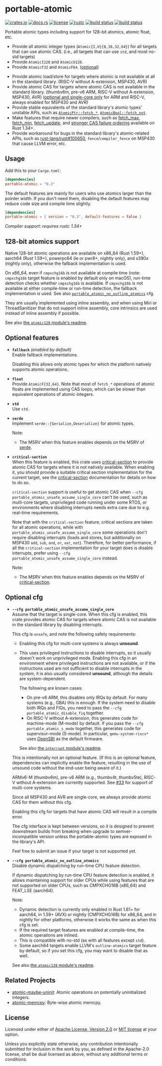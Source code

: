 # portable-atomic

[![crates.io](https://img.shields.io/crates/v/portable-atomic?style=flat-square&logo=rust)](https://crates.io/crates/portable-atomic)
[![docs.rs](https://img.shields.io/badge/docs.rs-portable--atomic-blue?style=flat-square&logo=docs.rs)](https://docs.rs/portable-atomic)
[![license](https://img.shields.io/badge/license-Apache--2.0_OR_MIT-blue?style=flat-square)](#license)
[![rustc](https://img.shields.io/badge/rustc-1.34+-blue?style=flat-square&logo=rust)](https://www.rust-lang.org)
[![build status](https://img.shields.io/github/actions/workflow/status/taiki-e/portable-atomic/ci.yml?branch=main&style=flat-square&logo=github)](https://github.com/taiki-e/portable-atomic/actions)
[![build status](https://img.shields.io/cirrus/github/taiki-e/portable-atomic/main?style=flat-square&logo=cirrusci)](https://cirrus-ci.com/github/taiki-e/portable-atomic)

Portable atomic types including support for 128-bit atomics, atomic float, etc.

- Provide all atomic integer types (`Atomic{I,U}{8,16,32,64}`) for all targets that can use atomic CAS. (i.e., all targets that can use `std`, and most no-std targets)
- Provide `AtomicI128` and `AtomicU128`.
- Provide `AtomicF32` and `AtomicF64`. ([optional](#optional-features-float))
<!-- - Provide generic `Atomic<T>` type. (optional) -->
- Provide atomic load/store for targets where atomic is not available at all in the standard library. (RISC-V without A-extension, MSP430, AVR)
- Provide atomic CAS for targets where atomic CAS is not available in the standard library. (thumbv6m, pre-v6 ARM, RISC-V without A-extension, MSP430, AVR) ([optional and single-core only](#optional-cfg) for ARM and RISC-V, always enabled for MSP430 and AVR)
- Provide stable equivalents of the standard library's atomic types' unstable APIs, such as [`AtomicPtr::fetch_*`](https://github.com/rust-lang/rust/issues/99108), [`AtomicBool::fetch_not`](https://github.com/rust-lang/rust/issues/98485).
- Make features that require newer compilers, such as [fetch_max](https://doc.rust-lang.org/std/sync/atomic/struct.AtomicUsize.html#method.fetch_max), [fetch_min](https://doc.rust-lang.org/std/sync/atomic/struct.AtomicUsize.html#method.fetch_min), [fetch_update](https://doc.rust-lang.org/std/sync/atomic/struct.AtomicPtr.html#method.fetch_update), and [stronger CAS failure ordering](https://github.com/rust-lang/rust/pull/98383) available on Rust 1.34+.
- Provide workaround for bugs in the standard library's atomic-related APIs, such as [rust-lang/rust#100650], `fence`/`compiler_fence` on MSP430 that cause LLVM error, etc.

## Usage

Add this to your `Cargo.toml`:

```toml
[dependencies]
portable-atomic = "0.3"
```

The default features are mainly for users who use atomics larger than the pointer width.
If you don't need them, disabling the default features may reduce code size and compile time slightly.

```toml
[dependencies]
portable-atomic = { version = "0.3", default-features = false }
```

*Compiler support: requires rustc 1.34+*

## 128-bit atomics support

Native 128-bit atomic operations are available on x86_64 (Rust 1.59+), aarch64 (Rust 1.59+), powerpc64 (le or pwr8+, nightly only), and s390x (nightly only), otherwise the fallback implementation is used.

On x86_64, even if `cmpxchg16b` is not available at compile time (note: `cmpxchg16b` target feature is enabled by default only on macOS), run-time detection checks whether `cmpxchg16b` is available. If `cmpxchg16b` is not available at either compile-time or run-time detection, the fallback implementation is used. See also [`portable_atomic_no_outline_atomics`](#optional-cfg-no-outline-atomics) cfg.

They are usually implemented using inline assembly, and when using Miri or ThreadSanitizer that do not support inline assembly, core intrinsics are used instead of inline assembly if possible.

See also [the `atomic128` module's readme](https://github.com/taiki-e/portable-atomic/blob/HEAD/src/imp/atomic128/README.md).

## Optional features

- **`fallback`** *(enabled by default)*<br>
  Enable fallback implementations.

  Disabling this allows only atomic types for which the platform natively supports atomic operations.

- <a name="optional-features-float"></a>**`float`**<br>
  Provide `AtomicF{32,64}`.
  Note that most of `fetch_*` operations of atomic floats are implemented using CAS loops, which can be slower than equivalent operations of atomic integers.

<!-- TODO
- **`generic`**<br>
  Provides generic `Atomic<T>` type.
-->

- **`std`**<br>
  Use `std`.

- **`serde`**<br>
  Implement `serde::{Serialize,Deserialize}` for atomic types.

  Note:
  - The MSRV when this feature enables depends on the MSRV of [serde].

- **`critical-section`**<br>
  When this feature is enabled, this crate uses [critical-section] to provide atomic CAS for targets where
  it is not natively available. When enabling it, you should provide a suitable critical section implementation
  for the current target, see the [critical-section] documentation for details on how to do so.

  `critical-section` support is useful to get atomic CAS when `--cfg portable_atomic_unsafe_assume_single_core` can't be used,
  such as multi-core targets, unprivileged code running under some RTOS, or environments where disabling interrupts
  needs extra care due to e.g. real-time requirements.

  Note that with the `critical-section` feature, critical sections are taken for all atomic operations, while with
  `portable_atomic_unsafe_assume_single_core` some operations don't require disabling interrupts (loads and stores, but
  additionally on MSP430 `add`, `sub`, `and`, `or`, `xor`, `not`). Therefore, for better performance, if
  all the `critical-section` implementation for your target does is disable interrupts, prefer using
  `--cfg portable_atomic_unsafe_assume_single_core` instead.

  Note:
  - The MSRV when this feature enables depends on the MSRV of [critical-section].

## Optional cfg

- **`--cfg portable_atomic_unsafe_assume_single_core`**<br>
  Assume that the target is single-core.
  When this cfg is enabled, this crate provides atomic CAS for targets where atomic CAS is not available in the standard library by disabling interrupts.

  This cfg is `unsafe`, and note the following safety requirements:
  - Enabling this cfg for multi-core systems is always **unsound**.
  - This uses privileged instructions to disable interrupts, so it usually doesn't work on unprivileged mode.
    Enabling this cfg in an environment where privileged instructions are not available, or if the instructions used are not sufficient to disable interrupts in the system, it is also usually considered **unsound**, although the details are system-dependent.

    The following are known cases:
    - On pre-v6 ARM, this disables only IRQs by default. For many systems (e.g., GBA) this is enough. If the system need to disable both IRQs and FIQs, you need to pass the `--cfg portable_atomic_disable_fiq` together.
    - On RISC-V without A-extension, this generates code for machine-mode (M-mode) by default. If you pass the `--cfg portable_atomic_s_mode` together, this generates code for supervisor-mode (S-mode). In particular, `qemu-system-riscv*` uses [OpenSBI](https://github.com/riscv-software-src/opensbi) as the default firmware.

    See also [the `interrupt` module's readme](https://github.com/taiki-e/portable-atomic/blob/HEAD/src/imp/interrupt/README.md).

  This is intentionally not an optional feature. (If this is an optional feature, dependencies can implicitly enable the feature, resulting in the use of unsound code without the end-user being aware of it.)

  ARMv6-M (thumbv6m), pre-v6 ARM (e.g., thumbv4t, thumbv5te), RISC-V without A-extension are currently supported. See [#33] for support of multi-core systems.

  Since all MSP430 and AVR are single-core, we always provide atomic CAS for them without this cfg.

  Enabling this cfg for targets that have atomic CAS will result in a compile error.

  The cfg interface is kept between versions, so it is designed to prevent downstream builds from breaking when upgrade to semver-incompatible version unless the portable-atomic types are exposed in the library's API.

  Feel free to submit an issue if your target is not supported yet.

- <a name="optional-cfg-no-outline-atomics"></a>**`--cfg portable_atomic_no_outline_atomics`**<br>
  Disable dynamic dispatching by run-time CPU feature detection.

  If dynamic dispatching by run-time CPU feature detection is enabled, it allows maintaining support for older CPUs while using features that are not supported on older CPUs, such as CMPXCHG16B (x86_64) and FEAT_LSE (aarch64).

  Note:
  - Dynamic detection is currently only enabled in Rust 1.61+ for aarch64, in 1.59+ (AVX) or nightly (CMPXCHG16B) for x86_64, and in nightly for other platforms, otherwise it works the same as when this cfg is set.
  - If the required target features are enabled at compile-time, the atomic operations are inlined.
  - This is compatible with no-std (as with all features except `std`).
  - Some aarch64 targets enable LLVM's `outline-atomics` target feature by default, so if you set this cfg, you may want to disable that as well.

  See also [the `atomic128` module's readme](https://github.com/taiki-e/portable-atomic/blob/HEAD/src/imp/atomic128/README.md).

## Related Projects

- [atomic-maybe-uninit]: Atomic operations on potentially uninitialized integers.
- [atomic-memcpy]: Byte-wise atomic memcpy.

[#33]: https://github.com/taiki-e/portable-atomic/issues/33
[atomic-maybe-uninit]: https://github.com/taiki-e/atomic-maybe-uninit
[atomic-memcpy]: https://github.com/taiki-e/atomic-memcpy
[rust-lang/rust#100650]: https://github.com/rust-lang/rust/issues/100650
[serde]: https://github.com/serde-rs/serde
[critical-section]: https://github.com/rust-embedded/critical-section

## License

Licensed under either of [Apache License, Version 2.0](LICENSE-APACHE) or
[MIT license](LICENSE-MIT) at your option.

Unless you explicitly state otherwise, any contribution intentionally submitted
for inclusion in the work by you, as defined in the Apache-2.0 license, shall
be dual licensed as above, without any additional terms or conditions.
